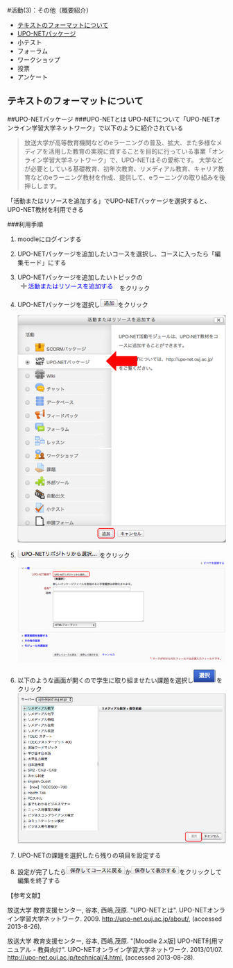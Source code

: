 #活動(3)：その他（概要紹介）
* [テキストのフォーマットについて](#formatOfText)
* [UPO-NETパッケージ](#uponet)
* 小テスト
* フォーラム
* ワークショップ
* 投票
* アンケート

## <a name="formatOfText">テキストのフォーマットについて</a>
##<a name="uponet">UPO-NETパッケージ</a>
###UPO-NETとは
UPO-NETについて「UPO-NETオンライン学習大学ネットワーク」で以下のように紹介されている
>放送大学が高等教育機関などのeラーニングの普及、拡大、また多様なメディアを活用した教育の実現に資することを目的に行っている事業「オンライン学習大学ネットワーク」で、UPO-NETはその愛称です。
大学などが必要としている基礎教育、初年次教育、リメディアル教育、キャリア教育などのeラーニング教材を作成、提供して、eラーニングの取り組みを後押しします。

「活動またはリソースを追加する」でUPO-NETパッケージを選択すると、UPO-NET教材を利用できる

###利用手順
1. moodleにログインする
1. UPO-NETパッケージを追加したいコースを選択し、コースに入ったら「編集モード」にする
1. UPO-NETパッケージを追加したいトピックの![「活動またはリソースを追加する」](images/addActivityAndResours.png) をクリック
1. UPO-NETパッケージを選択し![「追加」](images/addButton.png)をクリック

	![「UPO-NET選択画面」](images/selectUPONET.png)
	
	

1. ![「UPO-NETリポジトリから選択…」](images/selectFromUponetRepository.png)をクリック
	![「UPO-NET編集画面」](images/uponetEditMode1.png)
1. 以下のような画面が開くので学生に取り組ませたい課題を選択し![「選択」](images/uponetSelect.png)をクリック
	![「UPO-NET教材選択画面」](images/uponetselectCharenge.png)
1. UPO-NETの課題を選択したら残りの項目を設定する
1. 設定が完了したら![保存してコースに戻る](images/saveAndRetuneCourse.png)か![保存して表示する](images/saveAndView.png)をクリックして編集を終了する

【参考文献】

放送大学 教育支援センター, 谷本, 西嶋,茂原. "UPO-NETとは". UPO-NETオンライン学習大学ネットワーク. 2009. http://upo-net.ouj.ac.jp/about/, (accessed 2013-8-26).

放送大学 教育支援センター, 谷本, 西嶋,茂原. "[Moodle 2.x版] UPO-NET利用マニュアル - 教員向け". UPO-NETオンライン学習大学ネットワーク. 2013/01/07. http://upo-net.ouj.ac.jp/technical/4.html, (accessed 2013-08-28).